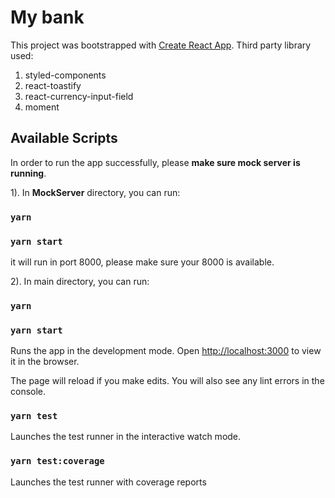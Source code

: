 # My bank

This project was bootstrapped with [Create React App](https://github.com/facebook/create-react-app).
Third party library used:

1. styled-components
2. react-toastify
3. react-currency-input-field
4. moment

## Available Scripts

In order to run the app successfully, please **make sure mock server is running**.

1). In **MockServer** directory, you can run:

### `yarn`

### `yarn start`

it will run in port 8000, please make sure your 8000 is available.

2). In main directory, you can run:

### `yarn`

### `yarn start`

Runs the app in the development mode.
Open [http://localhost:3000](http://localhost:3000) to view it in the browser.

The page will reload if you make edits.
You will also see any lint errors in the console.

### `yarn test`

Launches the test runner in the interactive watch mode.

### `yarn test:coverage`

Launches the test runner with coverage reports
